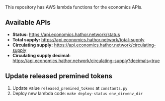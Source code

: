 This repository has AWS lambda functions for the economics APIs.

## Available APIs

- **Status:** https://api.economics.hathor.network/status
- **Total supply:** https://api.economics.hathor.network/total-supply
- **Circulating supply:** https://api.economics.hathor.network/circulating-supply
- **Circulating supply decimal:** https://api.economics.hathor.network/circulating-supply?decimals=true

## Update released premined tokens

1. Update value `released_premined_tokens` at `constants.py`
2. Deploy new lambda code: `make deploy-status env_dir=env_dir`